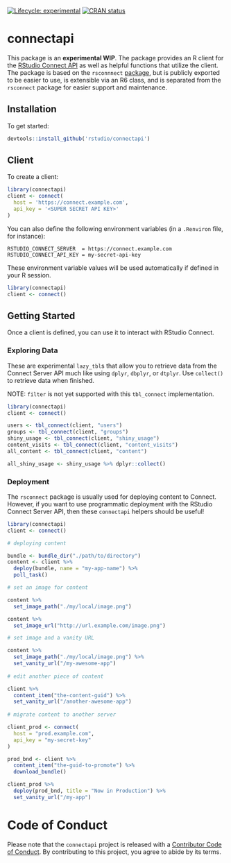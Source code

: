 
<!-- README.md is generated from README.Rmd. Please edit that file -->

<!-- badges: start -->

[![Lifecycle:
experimental](https://img.shields.io/badge/lifecycle-experimental-orange.svg)](https://www.tidyverse.org/lifecycle/#experimental)
[![CRAN
status](https://www.r-pkg.org/badges/version/connectapi)](https://cran.r-project.org/package=connectapi)
<!-- badges: end -->

# connectapi


This package is an **experimental WIP**. The package provides an R
client for the [RStudio Connect
API](https://docs.rstudio.com/connect/api/) as well as helpful functions
that utilize the client. The package is based on the `rsconnnect`
[package](https://rstudio.github.io/rsconnect/), but is publicly
exported to be easier to use, is extensible via an R6 class, and is
separated from the `rsconnect` package for easier support and
maintenance.

## Installation

To get started:

``` r
devtools::install_github('rstudio/connectapi')
```

## Client

To create a client:

``` r
library(connectapi)
client <- connect(
  host = 'https://connect.example.com',
  api_key = '<SUPER SECRET API KEY>'
)
```

You can also define the following environment variables (in a
`.Renviron` file, for instance):

    RSTUDIO_CONNECT_SERVER  = https://connect.example.com
    RSTUDIO_CONNECT_API_KEY = my-secret-api-key

These environment variable values will be used automatically if defined
in your R session.

``` r
library(connectapi)
client <- connect()
```

## Getting Started

Once a client is defined, you can use it to interact with RStudio
Connect.

### Exploring Data

These are experimental `lazy_tbl`s that allow you to retrieve data from
the Connect Server API much like using `dplyr`, `dbplyr`, or `dtplyr`.
Use `collect()` to retrieve data when finished.

NOTE: `filter` is not yet supported with this `tbl_connect`
implementation.

``` r
library(connectapi)
client <- connect()

users <- tbl_connect(client, "users")
groups <- tbl_connect(client, "groups")
shiny_usage <- tbl_connect(client, "shiny_usage")
content_visits <- tbl_connect(client, "content_visits")
all_content <- tbl_connect(client, "content")

all_shiny_usage <- shiny_usage %>% dplyr::collect()
```

### Deployment

The `rsconnect` package is usually used for deploying content to
Connect. However, if you want to use programmatic deployment with the
RStudio Connect Server API, then these `connectapi` helpers should be
useful\!

``` r
library(connectapi)
client <- connect()

# deploying content

bundle <- bundle_dir("./path/to/directory")
content <- client %>% 
  deploy(bundle, name = "my-app-name") %>% 
  poll_task()

# set an image for content

content %>% 
  set_image_path("./my/local/image.png")

content %>% 
  set_image_url("http://url.example.com/image.png")

# set image and a vanity URL

content %>%
  set_image_path("./my/local/image.png") %>%
  set_vanity_url("/my-awesome-app")
  
# edit another piece of content

client %>%
  content_item("the-content-guid") %>%
  set_vanity_url("/another-awesome-app")
  
# migrate content to another server

client_prod <- connect(
  host = "prod.example.com",
  api_key = "my-secret-key"
)

prod_bnd <- client %>%
  content_item("the-guid-to-promote") %>%
  download_bundle()

client_prod %>%
  deploy(prod_bnd, title = "Now in Production") %>%
  set_vanity_url("/my-app")
```

# Code of Conduct

Please note that the `connectapi` project is released with a
[Contributor Code of Conduct](.github/CODE_OF_CONDUCT.md). By
contributing to this project, you agree to abide by its terms.
